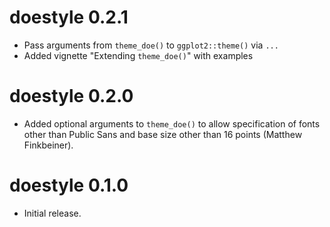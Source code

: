 # doestyle 0.2.1

* Pass arguments from `theme_doe()` to `ggplot2::theme()` via `...`
* Added vignette "Extending `theme_doe()`" with examples

# doestyle 0.2.0

* Added optional arguments to `theme_doe()` to allow specification of fonts
  other than Public Sans and base size other than 16 points
  (Matthew Finkbeiner).

# doestyle 0.1.0

* Initial release.
